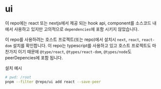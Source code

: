 # ui

이 repo에는 react 또는 nextjs에서 제공 되는 hook api, component를 소스코드 내에서 사용하고 있지만
고의적으로 `dependencies`에 포함 시키지 않았습니다.

이 repo를 사용하려는 호스트 프로젝트(또는 repo)에서 설치시 `next`, `react`, `react-dom` 설치를 확인합니다.
이 repo는 typescript를 사용하고 있고 호스트 프로젝트도 마찬가지 이기 때문에 `@type/react`, `@types/react-dom`, `@types/node`도 peerDepencies에 포함 됩니다.

설치 예시

```sh
# pwd: /root
pnpm --filter @repo/ui add react --save-peer
```
